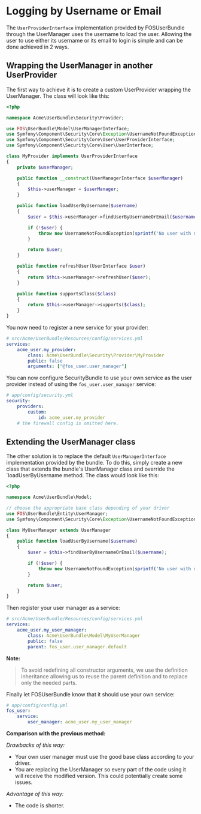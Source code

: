 Logging by Username or Email
============================

The `UserProviderInterface` implementation provided by FOSUserBundle through
the UserManager uses the username to load the user. Allowing the user to
use either its username or its email to login is simple and can be done achieved
in 2 ways.

## Wrapping the UserManager in another UserProvider

The first way to achieve it is to create a custom UserProvider wrapping the
UserManager. The class will look like this:

```php
<?php

namespace Acme\UserBundle\Security\Provider;

use FOS\UserBundle\Model\UserManagerInterface;
use Symfony\Component\Security\Core\Exception\UsernameNotFoundException;
use Symfony\Component\Security\Core\User\UserProviderInterface;
use Symfony\Component\Security\Core\User\UserInterface;

class MyProvider implements UserProviderInterface
{
    private $userManager;

    public function __construct(UserManagerInterface $userManager)
    {
        $this->userManager = $userManager;
    }

    public function loadUserByUsername($username)
    {
        $user = $this->userManager->findUserByUsernameOrEmail($username);

        if (!$user) {
            throw new UsernameNotFoundException(sprintf('No user with name "%s" was found.', $username));
        }

        return $user;
    }

    public function refreshUser(UserInterface $user)
    {
        return $this->userManager->refreshUser($user);
    }

    public function supportsClass($class)
    {
        return $this->userManager->supports($class);
    }
}
```

You now need to register a new service for your provider:

```yaml
# src/Acme/UserBundle/Resources/config/services.yml
services:
    acme_user.my_provider:
        class: Acme\UserBundle\Security\Provider\MyProvider
        public: false
        arguments: ["@fos_user.user_manager"]
```

You can now configure SecurityBundle to use your own service as the user
provider instead of using the `fos_user.user_manager` service:

```yaml
# app/config/security.yml
security:
    providers:
        custom:
            id: acme_user.my_provider
    # the firewall config is omitted here.
```

## Extending the UserManager class

The other solution is to replace the default `UserManagerInterface` implementation
provided by the bundle. To do this, simply create a new class that extends
the bundle's UserManager class and override the `loadUserByUsername method.
The class would look like this:

```php
<?php

namespace Acme\UserBundle\Model;

// choose the appropriate base class depending of your driver
use FOS\UserBundle\Entity\UserManager;
use Symfony\Component\Security\Core\Exception\UsernameNotFoundException;

class MyUserManager extends UserManager
{
    public function loadUserByUsername($username)
    {
        $user = $this->findUserByUsernameOrEmail($username);

        if (!$user) {
            throw new UsernameNotFoundException(sprintf('No user with name "%s" was found.', $username));
        }

        return $user;
    }
}
```

Then register your user manager as a service:

```yaml
# src/Acme/UserBundle/Resources/config/services.yml
services:
    acme_user.my_user_manager:
        class: Acme\UserBundle\Model\MyUserManager
        public: false
        parent: fos_user.user_manager.default
```

**Note:**

> To avoid redefining all constructor arguments, we use the definition inheritance
> allowing us to reuse the parent definition and to replace only the needed parts.

Finally let FOSUserBundle know that it should use your own service:

```yaml
# app/config/config.yml
fos_user:
    service:
        user_manager: acme_user.my_user_manager
```

**Comparison with the previous method:**

*Drawbacks of this way:*

- Your own user manager must use the good base class according to your driver.
- You are replacing the UserManager so every part of the code using it will
  receive the modified version. This could potentially create some issues.

*Advantage of this way:*

- The code is shorter.
